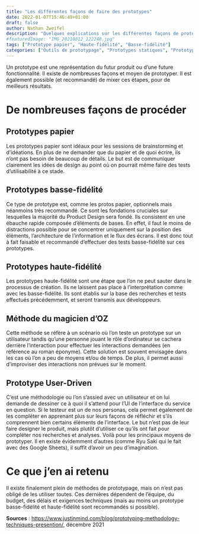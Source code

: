 ```yaml
---
title: "Les différentes façons de faire des prototypes"
date: 2022-01-07T15:46:49+01:00
draft: false
author: Nathan Zweifel
description: "Quelques explications sur les différentes façons de prototyper en UX."
#featuredImage: "IMG_20210812_122248.jpg"
tags: ["Prototype papier", "Haute-fidélité", "Basse-fidélité"]
categories: ["Outils de prototypage", "Prototypes statiques", "Prototypes interactifs"]
---
```


Un prototype est une représentation du futur produit ou d’une future fonctionnalité. Il existe de nombreuses façons et moyen de prototyper. Il est également possible (et recommandé) de mixer ces étapes, pour de meilleurs résultats.
# De nombreuses façons de procéder
## Prototypes papier
Les prototypes papier sont idéaux pour les sessions de brainstorming et d’idéations. En plus de ne demander que du papier et de quoi écrire, ils n’ont pas besoin de beaucoup de détails. Le but est de communiquer clairement les idées de design au point où on pourrait même faire des tests d’utilisabilité à ce stade.
## Prototypes basse-fidélité
Ce type de prototype est, comme les protos papier, optionnels mais néanmoins très recommandé. Ce sont les fondations cruciales sur lesquelles la majorité du Product Design sera fondé. Ils consistent en une ébauche rapide composée d’éléments de bases. En effet, il faut le moins de distractions possible pour se concentrer uniquement sur la position des éléments, l’architecture de l’information et le flux des écrans. Il est donc tout à fait faisable et recommandé d’effectuer des tests basse-fidélité sur ces prototypes.
## Prototypes haute-fidélité
Les prototypes haute-fidélité sont une étape que l’on ne peut sauter dans le processus de création. Ils ne laissent pas place à l’interprétation comme avec les basse-fidélité. Ils sont établis sur la base des recherches et tests effectués précédemment, et seront transmis aux développeurs.
## Méthode du magicien d’OZ
Cette méthode se réfère à un scénario où l’on teste un prototype sur un utilisateur tandis qu’une personne jouant le rôle d’ordinateur se cachera derrière l’interaction pour effectuer les interactions demandées (en référence au roman éponyme). Cette solution est souvent envisagée dans les cas où l’on a peu de moyens et/ou de temps. De plus, il permet aussi d’improviser des interactions non prévues sur le moment.
## Prototype User-Driven
C’est une méthodologie ou l’on s’assied avec un utilisateur et on lui demande de dessiner ce à quoi il s’attend pour l’UI de l’interface du service en question. Si le testeur est un de nos personas, cela permet également de les compléter en apprenant plus sur leurs façons de réfléchir et s’ils comprennent bien certains éléments de l’interface. Le but n’est pas de leur faire designer le produit, mais plutôt d’utiliser ce qu’ils ont fait pour compléter nos recherches et analyses.
Voilà pour les principaux moyens de prototyper. Il en existe évidemment d’autres (comme Ryu Saki qui le fait avec des Google Sheets), il suffit d’avoir un peu d’imagination.
# Ce que j’en ai retenu
Il existe finalement plein de méthodes de prototypage, mais on n’est pas obligé de les utiliser toutes. Ces dernières dépendent de l’équipe, du budget, des délais et exigences techniques (mais au moins un prototype basse-fidélité et haute-fidélité sont recommandés si possible).

**Sources** : https://www.justinmind.com/blog/prototyping-methodology-techniques-presention/, décembre 2021
